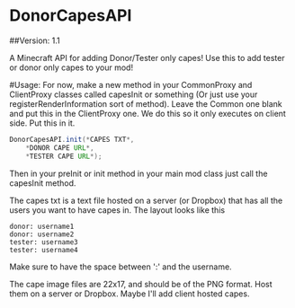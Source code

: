 DonorCapesAPI
=============

##Version: 1.1

A Minecraft API for adding Donor/Tester only capes!
Use this to add tester or donor only capes to your mod!


#Usage:
For now, make a new method in your CommonProxy and ClientProxy classes called capesInit or something (Or just use your registerRenderInformation sort of method). Leave the Common one blank and put this in the ClientProxy one. We do this so it only executes on client side. Put this in it.

```java
DonorCapesAPI.init(*CAPES TXT*, 
	*DONOR CAPE URL*,
	*TESTER CAPE URL*);
```

Then in your preInit or init method in your main mod class just call the capesInit method.

The capes txt is a text file hosted on a server (or Dropbox) that has all the users you want to have capes in. The layout looks like this
```
donor: username1
donor: username2
tester: username3
tester: username4
```
Make sure to have the space between ':' and the username.

The cape image files are 22x17, and should be of the PNG format. Host them on a server or Dropbox. Maybe I'll add client hosted capes.
